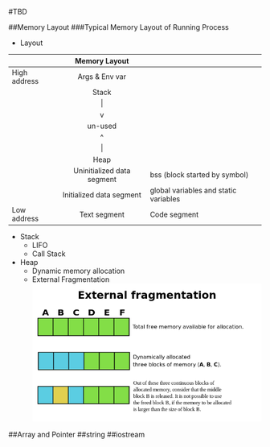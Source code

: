 #TBD

##Memory Layout
###Typical Memory Layout of Running Process

- Layout

 |              | Memory Layout              |                                       |
 | :----------- | :------------------------: | :------------------------------------ |
 | High address | Args & Env var             |                                       |
 |              | Stack                      |                                       |
 |              | &#124;                     |                                       |
 |              | v                          |                                       |
 |              | un-used                    |                                       |
 |              | ^                          |                                       |
 |              | &#124;                     |                                       |
 |              | Heap                       |                                       |
 |              | Uninitialized data segment | bss (block started by symbol)         |
 |              | Initialized data segment   | global variables and static variables |
 | Low address  | Text segment               | Code segment                          |

- Stack
  - LIFO
  - Call Stack
- Heap
  - Dynamic memory allocation
  - External Fragmentation
![Image](https://github.com/limingjie/cpp/blob/master/images/ExternalFragmentation.png?raw=true)

##Array and Pointer
##string
##iostream
